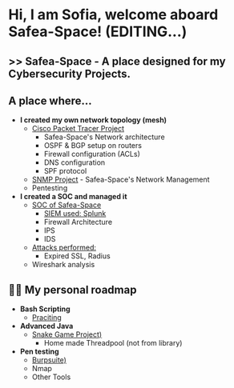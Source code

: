 <h1>Hi, I am Sofia, welcome aboard Safea-Space! (EDITING...) <br/> 
  <h2>>> Safea-Space - A place designed for my Cybersecurity Projects.

<h2> A place where... </h2>

- <b>I created my own network topology (mesh)</b>
  - [Cisco Packet Tracer Project](https://github.com/safea-space/SafeasBank/blob/main/MainBranch-CorporateBuilding-MeshTopology.PNG) 
     - Safea-Space's Network architecture
     - OSPF & BGP setup on routers
     - Firewall configuration (ACLs)
     - DNS configuration
     - SPF protocol
  - [SNMP Project](https://github.com/safea-space/cisco-packet-tracer) - Safea-Space's Network Management
  - Pentesting
- <b>I created a SOC and managed it</b>
  - [SOC of Safea-Space](https://github.com/safea-space/SOC-project)
     - [SIEM used: Splunk](https://github.com/safea-space)
     - Firewall Architecture
     - IPS
     - IDS
  - [Attacks performed: ](https://github.com/safea-space)
     - Expired SSL, Radius
  - Wireshark analysis


<h2>👨‍💻 My personal roadmap </h2>

- <b>Bash Scripting</b>
  - [Praciting ](https://github.com/)
- <b>Advanced Java</b>
  - [Snake Game Project)](https://github.com/)
     - Home made Threadpool (not from library)
- <b>Pen testing</b>
  - [Burpsuite)](https://github.com/)
  - Nmap
  - Other Tools


<!--

Here are some ideas to get you started:

- 🔭 I’m currently working on ...
- 🌱 I’m currently learning ...
- 👯 I’m looking to collaborate on ...
- 🤔 I’m looking for help with ...
- 💬 Ask me about ...
- 📫 How to reach me: ...
- 😄 Pronouns: ...
- ⚡ Fun fact: ...
-->

